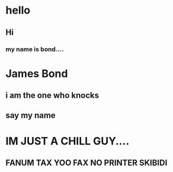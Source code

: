 # hello
## Hi
### my name is bond....
# James Bond
## i am the one who knocks
## say my name
# IM JUST A CHILL GUY....
## FANUM TAX YOO FAX NO PRINTER SKIBIDI
